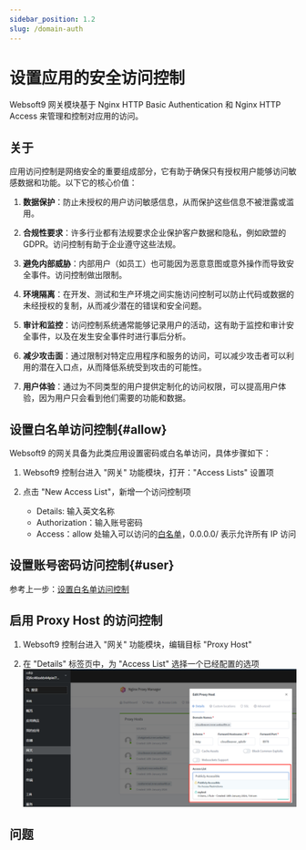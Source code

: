 ```yaml
---
sidebar_position: 1.2
slug: /domain-auth
---
```


# 设置应用的安全访问控制

Websoft9 网关模块基于 Nginx HTTP Basic Authentication 和  Nginx HTTP Access 来管理和控制对应用的访问。

## 关于

应用访问控制是网络安全的重要组成部分，它有助于确保只有授权用户能够访问敏感数据和功能。以下它的核心价值：

1. **数据保护**：防止未授权的用户访问敏感信息，从而保护这些信息不被泄露或滥用。

2. **合规性要求**：许多行业都有法规要求企业保护客户数据和隐私，例如欧盟的 GDPR。访问控制有助于企业遵守这些法规。

4. **避免内部威胁**：内部用户（如员工）也可能因为恶意意图或意外操作而导致安全事件。访问控制做出限制。

5. **环境隔离**：在开发、测试和生产环境之间实施访问控制可以防止代码或数据的未经授权的复制，从而减少潜在的错误和安全问题。

6. **审计和监控**：访问控制系统通常能够记录用户的活动，这有助于监控和审计安全事件，以及在发生安全事件时进行事后分析。

7. **减少攻击面**：通过限制对特定应用程序和服务的访问，可以减少攻击者可以利用的潜在入口点，从而降低系统受到攻击的可能性。

8. **用户体验**：通过为不同类型的用户提供定制化的访问权限，可以提高用户体验，因为用户只会看到他们需要的功能和数据。


## 设置白名单访问控制{#allow}

Websoft9 的网关具备为此类应用设置密码或白名单访问，具体步骤如下：

1. Websoft9 控制台进入 "网关" 功能模块，打开："Access Lists" 设置项

2. 点击 "New Access List"，新增一个访问控制项

   - Details: 输入英文名称
   - Authorization：输入账号密码
   - Access：allow 处输入可以访问的[白名单](https://nginx.org/en/docs/http/ngx_http_access_module.html#allow)，0.0.0.0/ 表示允许所有 IP 访问

## 设置账号密码访问控制{#user}

参考上一步：[设置白名单访问控制](#allow)

## 启用 Proxy Host 的访问控制

1. Websoft9 控制台进入 "网关" 功能模块，编辑目标 "Proxy Host"

2. 在 "Details" 标签页中，为 "Access List" 选择一个已经配置的选项
   ![设置 Access](./assets/websoft9-gateway-setaccess.png)

## 问题